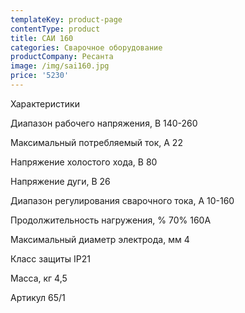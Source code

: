 ```yaml
---
templateKey: product-page
contentType: product
title: САИ 160
categories: Сварочное оборудование
productCompany: Ресанта
image: /img/sai160.jpg
price: '5230'
---
```

Характеристики 

Диапазон рабочего напряжения, В 140-260 

Максимальный потребляемый ток, А 22

Напряжение холостого хода, В 80

Напряжение дуги, В 26

Диапазон регулирования сварочного тока, А 10-160 

Продолжительность нагружения, % 70% 160A 

Максимальный диаметр электрода, мм 4

Класс защиты IP21 

Масса, кг 4,5

Артикул 65/1
